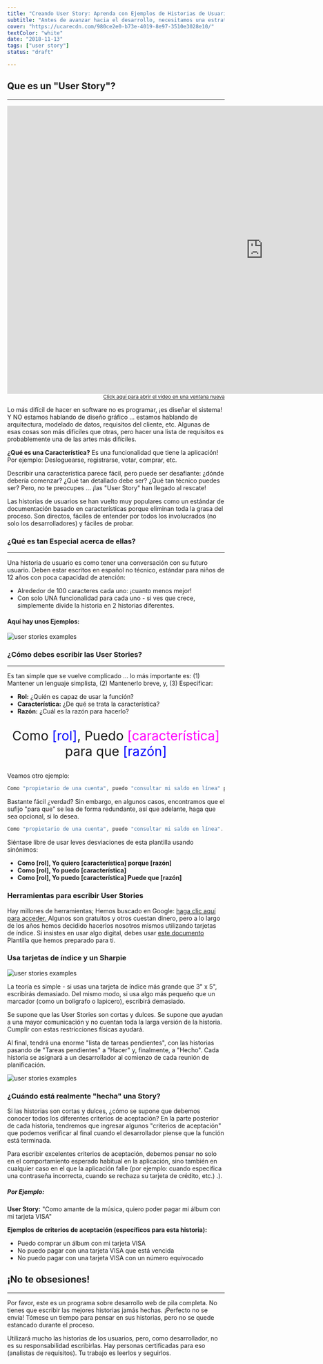 ```yaml
---
title: "Creando User Story: Aprenda con Ejemplos de Historias de Usuarios"
subtitle: "Antes de avanzar hacia el desarrollo, necesitamos una estrategia (Historias de usuarios). Encuentra y aprende aquí con ejemplos de historias de usuarios. Es la actividad más infravalorada en el ciclo de desarrollo de software y representa el 70% de las razones por las que los proyectos no se entregan a tiempo.."
cover: "https://ucarecdn.com/980ce2e0-b73e-4019-8e97-3510e3028e10/"
textColor: "white"
date: "2018-11-13"
tags: ["user story"]
status: "draft"

---
```


## Que es un "User Story"?
***

<iframe width="1185" height="667" src="https://www.youtube.com/embed/LGeDZmrWwsw" frameborder="0" allow="accelerometer; autoplay; encrypted-media; gyroscope; picture-in-picture" allowfullscreen></iframe>

<div align="right"><small><a href="https://www.youtube.com/embed/LGeDZmrWwsw">Click aquí para abrir el video en una ventana nueva</a></small></div>

Lo más difícil de hacer en software no es programar, ¡es diseñar el sistema! Y NO estamos hablando de diseño gráfico ... estamos hablando de arquitectura, modelado de datos, requisitos del cliente, etc. Algunas de esas cosas son más difíciles que otras, pero hacer una lista de requisitos es probablemente una de las artes más difíciles.

**¿Qué es una Característica?** Es una funcionalidad que tiene la aplicación! Por ejemplo: Desloguearse, registrarse, votar, comprar, etc.

Describir una característica parece fácil, pero puede ser desafiante: ¿dónde debería comenzar? ¿Qué tan detallado debe ser? ¿Qué tan técnico puedes ser? Pero, no te preocupes ... ¡las "User Story" han llegado al rescate!

Las historias de usuarios se han vuelto muy populares como un estándar de documentación basado en características porque eliminan toda la grasa del proceso. Son directos, fáciles de entender por todos los involucrados (no solo los desarrolladores) y fáciles de probar.

### ¿Qué es tan Especial acerca de ellas?
***

Una historia de usuario es como tener una conversación con su futuro usuario. Deben estar escritos en español no técnico, estándar para niños de 12 años con poca capacidad de atención:

+ Alrededor de 100 caracteres cada uno: ¡cuanto menos mejor!
+ Con solo UNA funcionalidad para cada uno - si ves que crece, simplemente divide la historia en 2 historias diferentes.

#### Aquí hay unos Ejemplos:

![user stories examples](https://ucarecdn.com/032a818d-e4d7-4276-8195-ce5d8a3edcf6/-/resize/2000x/)

### ¿Cómo debes escribir las User Stories?
***

Es tan simple que se vuelve complicado ... lo más importante es: (1) Mantener un lenguaje simplista, (2) Mantenerlo breve, y, (3) Especificar:

+ **Rol:**  ¿Quién es capaz de usar la función?
+ **Característica:** ¿De qué se trata la característica?
+ **Razón:**  ¿Cuál es la razón para hacerlo?

<p align="center"; style= "font-size:30px" > Como <font color="blue">[rol]</font>, Puedo <font color="#ff00ff">[característica]</font> para que <font color="blue">[razón]</font></p>

Veamos otro ejemplo:
```jsx
Como "propietario de una cuenta", puedo "consultar mi saldo en línea" para que "pueda mantener un saldo diario las 24 horas del día".
```

Bastante fácil ¿verdad? Sin embargo, en algunos casos, encontramos que el sufijo "para que" se lea de forma redundante, así que adelante, haga que sea opcional, si lo desea.

```jsx
Como "propietario de una cuenta", puedo "consultar mi saldo en línea".
```

Siéntase libre de usar leves desviaciones de esta plantilla usando sinónimos:

+ **Como [rol], Yo quiero [característica] porque [razón]**
+ **Como [rol], Yo puedo [característica]**
+ **Como [rol], Yo puedo [característica] Puede que [razón]**

### Herramientas para escribir User Stories

Hay millones de herramientas; Hemos buscado en Google: [haga clic aquí para acceder. ](http://lmgtfy.com/?q=free+tools+to+write+user+stories)Algunos son gratuitos y otros cuestan dinero, pero a lo largo de los años hemos decidido hacerlos nosotros mismos utilizando tarjetas de índice. Si insistes en usar algo digital, debes usar [este documento](https://docs.google.com/spreadsheets/d/1Lj6NBXGLgAY-dyCHkVQIJdG6IbqrGRw6p6k3q-jb7tE/edit?usp=sharing) Plantilla que hemos preparado para ti.

### Usa tarjetas de índice y un Sharpie

![user stories examples](https://ucarecdn.com/94f4a28c-a93c-4e05-9f86-ce64abc2ff7b/-/resize/400x/)

La teoría es simple - si usas una tarjeta de índice más grande que 3" x 5", escribirás demasiado. Del mismo modo, si usa algo más pequeño que un marcador (como un bolígrafo o lapicero), escribirá demasiado.

Se supone que las User Stories son cortas y dulces. Se supone que ayudan a una mayor comunicación y no cuentan toda la larga versión de la historia. Cumplir con estas restricciones físicas ayudará.

Al final, tendrá una enorme "lista de tareas pendientes", con las historias pasando de "Tareas pendientes" a "Hacer" y, finalmente, a "Hecho". Cada historia se asignará a un desarrollador al comienzo de cada reunión de planificación.

![user stories examples](https://ucarecdn.com/faaa70b0-5343-43f0-8565-994c9b40ab8b/-/resize/400x/)

### ¿Cuándo está realmente "hecha" una Story?

Si las historias son cortas y dulces, ¿cómo se supone que debemos conocer todos los diferentes criterios de aceptación? En la parte posterior de cada historia, tendremos que ingresar algunos "criterios de aceptación" que podemos verificar al final cuando el desarrollador piense que la función está terminada.

Para escribir excelentes criterios de aceptación, debemos pensar no solo en el comportamiento esperado habitual en la aplicación, sino también en cualquier caso en el que la aplicación falle (por ejemplo: cuando especifica una contraseña incorrecta, cuando se rechaza su tarjeta de crédito, etc.) .).

##### Por Ejemplo:

**User Story:**
"Como amante de la música, quiero poder pagar mi álbum con mi tarjeta VISA"

**Ejemplos de criterios de aceptación (específicos para esta historia):**

+ Puedo comprar un álbum con mi tarjeta VISA
+ No puedo pagar con una tarjeta VISA que está vencida
+ No puedo pagar con una tarjeta VISA con un número equivocado

## ¡No te obsesiones!
***

Por favor, este es un programa sobre desarrollo web de pila completa. No tienes que escribir las mejores historias jamás hechas. ¡Perfecto no se envía! Tómese un tiempo para pensar en sus historias, pero no se quede estancado durante el proceso.

Utilizará mucho las historias de los usuarios, pero, como desarrollador, no es su responsabilidad escribirlas. Hay personas certificadas para eso (analistas de requisitos). Tu trabajo es leerlos y seguirlos.
























